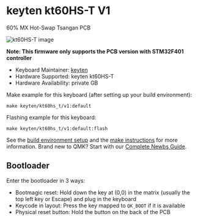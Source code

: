 # keyten kt60HS-T V1

60% MX Hot-Swap Tsangan PCB

![kt60HS-T image](https://i.imgur.com/tOej7ND.jpeg)

**Note: This firmware only supports the PCB version with STM32F401 controller**

* Keyboard Maintainer: [keyten](https://github.com/key10iq)
* Hardware Supported: keyten kt60HS-T
* Hardware Availability: private GB

Make example for this keyboard (after setting up your build environment):

    make keyten/kt60hs_t/v1:default
	
Flashing example for this keyboard:

    make keyten/kt60hs_t/v1:default:flash

See the [build environment setup](https://docs.qmk.fm/#/getting_started_build_tools) and the [make instructions](https://docs.qmk.fm/#/getting_started_make_guide) for more information. Brand new to QMK? Start with our [Complete Newbs Guide](https://docs.qmk.fm/#/newbs).

## Bootloader 

Enter the bootloader in 3 ways:

* Bootmagic reset: Hold down the key at (0,0) in the matrix (usually the top left key or Escape) and plug in the keyboard
* Keycode in layout: Press the key mapped to `QK_BOOT` if it is available
* Physical reset button: Hold the button on the back of the PCB

